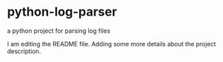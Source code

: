 # python-log-parser
a python project for parsing log files

I am editing the README file.  Adding some more details about the project description.
